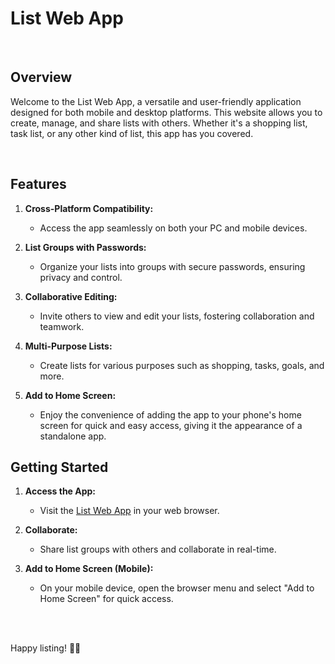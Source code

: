 # List Web App

<br>

## Overview

Welcome to the List Web App, a versatile and user-friendly application designed for both mobile and desktop platforms. This website allows you to create, manage, and share lists with others. Whether it's a shopping list, task list, or any other kind of list, this app has you covered.

<br>

## Features

1. **Cross-Platform Compatibility:**
    - Access the app seamlessly on both your PC and mobile devices.

2. **List Groups with Passwords:**
    - Organize your lists into groups with secure passwords, ensuring privacy and control.

3. **Collaborative Editing:**
    - Invite others to view and edit your lists, fostering collaboration and teamwork.

4. **Multi-Purpose Lists:**
    - Create lists for various purposes such as shopping, tasks, goals, and more.

5. **Add to Home Screen:**
    - Enjoy the convenience of adding the app to your phone's home screen for quick and easy access, giving it the appearance of a standalone app.

## Getting Started

1. **Access the App:**
   - Visit the [List Web App](robin.humilis.net/listapp) in your web browser.

2. **Collaborate:**
   - Share list groups with others and collaborate in real-time.

3. **Add to Home Screen (Mobile):**
   - On your mobile device, open the browser menu and select "Add to Home Screen" for quick access.

<br>
<br>

Happy listing! 📝✨
